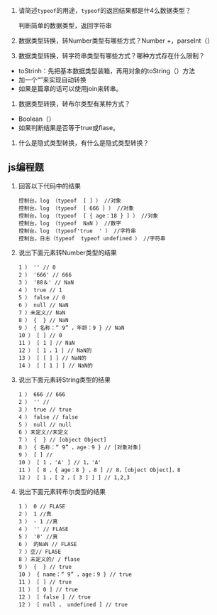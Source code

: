 1. 请简述`typeof`的用途，`typeof`的返回结果都是什4么数据类型？

      判断简单的数据类型，返回字符串

2. 数据类型转换，转Number类型有哪些方式？Number +，parseInt（）

3. 数据类型转换，转字符串类型有哪些方式？哪种方式存在什么限制？

- toStrinh：先把基本数据类型装箱，再用对象的toString（）方法
- 加一个“”来实现自动转换
- 如果是篇章的话可以使用join来转串。

1. 数据类型转换，转布尔类型有某种方式？

- Boolean（）
- 如果判断结果是否等于true或flase。

1. 什么是隐式类型转换，有什么是隐式类型转换？

## js编程题

1. 回答以下代码中的结果

   ```
   控制台。log （typeof  [ ] ） //对象
   控制台。log （typeof  [ 666 ] ） //对象
   控制台。log （typeof  [ { age：18 } ] ） //对象
   控制台。log （typeof  NaN ） //数字
   控制台。log （typeof'true  ' ） //字符串
   控制台。日志（typeof  typeof undefined ） //字符串
   ```

2. 说出下面元素转Number类型的结果

   ```
   1 ） '' // 0 
   2 ） '666' // 666 
   3 ） '88＆' // NaN 
   4 ） true // 1 
   5 ） false // 0 
   6 ） null // NaN 
   7 ）未定义// NaN 
   8 ） {  } // NaN 
   9 ） { 名称：“ 9” ，年龄：9 } // NaN 
   10 ） [ ] // 0 
   11 ） [ 1 ] // NaN
   12 ） [ 1 ，1 ] // NaN的
   13 ） [ [ ] ] // NaN的
   14 ） [ [ 1 ] ] // NaN的
   ```

3. 说出下面元素转String类型的结果

   ```
   1 ） 666 // 666 
   2 ） '' // 
   3 ） true // true 
   4 ） false // false 
   5 ） null // null 
   6 ）未定义//未定义
   7 ） {  } // [object Object] 
   8 ） { 名称：“ 9” ，age：9 } // [对象对象] 
   9 ） [ ] // 
   10 ） [ 1 ，'A' ] // 1，'A'
   11 ） [ 8 ，{ age：8 } ，8 ] // 8，[object Object]，8 
   12 ） [ 1 ，[ 2 ，[ 3 ] ] ] // 1,2,3
   ```

4. 说出下面元素转布尔类型的结果

   ```
   1 ） 0 // FLASE 
   2 ） 1 //真
   3 ） - 1 //真
   4 ） '' // FLASE 
   5 ） '0' //真
   6 ） 的NaN // FLASE 
   7 ）空// FLASE 
   8 ）未定义的/ / flase 
   9 ） {  } // true 
   10 ） { name：“ 9” ，age：9 } // true 
   11 ） [ ] // true
   11 ） [ 0 ] // true 
   12 ） [ false ] // true 
   12 ） [ null ， undefined ] // true
   ```